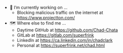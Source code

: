 - 🔭 I’m currently working on ...
  - Blocking malicious traffic on the internet at https://www.projectton.com/
- &#128506; Where else to find me ...
  - Daytime GitHub at https://github.com/Chad-Chata
  - GitLab at https://gitlab.com/superfrink
  - LinkedIn at https://ca.linkedin.com/in/chadclark
  - Personal at https://superfrink.net/chad.html

<!--
**superfrink/superfrink** is a ✨ _special_ ✨ repository because its `README.md` (this file) appears on your GitHub profile.

Here are some ideas to get you started:

- 🔭 I’m currently working on ...
- 🌱 I’m currently learning ...
- 👯 I’m looking to collaborate on ...
- 🤔 I’m looking for help with ...
- 💬 Ask me about ...
- 📫 How to reach me: ...
- 😄 Pronouns: ...
- ⚡ Fun fact: ...
-->
